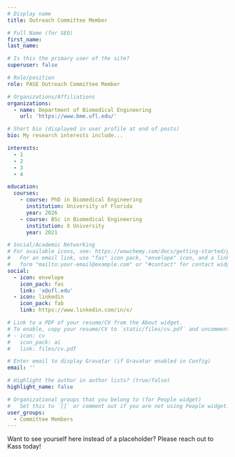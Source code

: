 ```yaml
---
# Display name
title: Outreach Committee Member

# Full Name (for SEO)
first_name:
last_name:

# Is this the primary user of the site?
superuser: false

# Role/position
role: PASE Outreach Committee Member

# Organizations/Affiliations
organizations:
  - name: Department of Biomedical Engineering
    url: 'https://www.bme.ufl.edu/'

# Short bio (displayed in user profile at end of posts)
bio: My research interests include...

interests:
  - 1
  - 2
  - 3
  - 4

education:
  courses:
    - course: PhD in Biomedical Engineering
      institution: University of Florida
      year: 2026
    - course: BSc in Biomedical Engineering
      institution: X University
      year: 2021

# Social/Academic Networking
# For available icons, see: https://wowchemy.com/docs/getting-started/page-builder/#icons
#   For an email link, use "fas" icon pack, "envelope" icon, and a link in the
#   form "mailto:your-email@example.com" or "#contact" for contact widget.
social:
  - icon: envelope
    icon_pack: fas
    link: 'x@ufl.edu'
  - icon: linkedin
    icon_pack: fab
    link: https://www.linkedin.com/in/x/

# Link to a PDF of your resume/CV from the About widget.
# To enable, copy your resume/CV to `static/files/cv.pdf` and uncomment the lines below.
# - icon: cv
#   icon_pack: ai
#   link: files/cv.pdf

# Enter email to display Gravatar (if Gravatar enabled in Config)
email: ''

# Highlight the author in author lists? (true/false)
highlight_name: false

# Organizational groups that you belong to (for People widget)
#   Set this to `[]` or comment out if you are not using People widget.
user_groups:
  - Committee Members
---
```


Want to see yourself here instead of a placeholder? Please reach out to Kass today!
